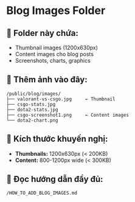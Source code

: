 # Blog Images Folder

## 📁 Folder này chứa:
- Thumbnail images (1200x630px)
- Content images cho blog posts
- Screenshots, charts, graphics

## 📸 Thêm ảnh vào đây:

```
/public/blog/images/
├── valorant-vs-csgo.jpg     ← Thumbnail
├── csgo-stats.jpg
├── dota2-stats.jpg
├── csgo-screenshot1.png     ← Content images
└── dota2-chart.png
```

## 🎨 Kích thước khuyến nghị:
- **Thumbnails:** 1200x630px (< 200KB)
- **Content:** 800-1200px wide (< 300KB)

## 📖 Đọc hướng dẫn đầy đủ:
`/HOW_TO_ADD_BLOG_IMAGES.md`
